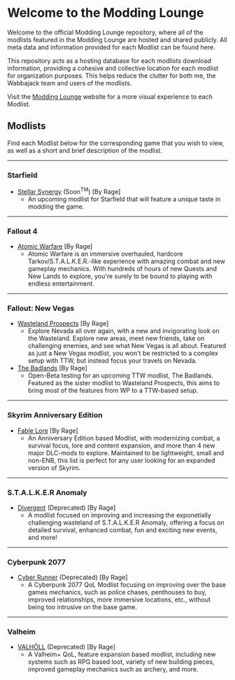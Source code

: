 # Welcome to the Modding Lounge

Welcome to the official Modding Lounge repository, where all of the modlists featured in the Modding Lounge are hosted and shared publicly. All meta data and information provided for each Modlist can be found here.

This repository acts as a hosting database for each modlists download information, providing a cohesive and collective location for each modlist for organization purposes. This helps reduce the clutter for both me, the Wabbajack team and users of the modlists.

Visit the [Modding Lounge](https://moddinglounge.com/) website for a more visual experience to each Modlist.

## Modlists

Find each Modlist below for the corresponding game that you wish to view, as well as a short and brief description of the modlist.

---

### Starfield

- [Stellar Synergy]() (Soon<sup>TM</sup>) [By Rage]
  - An upcoming modlist for Starfield that will feature a unique taste in modding the game. 

---

### Fallout 4

- [Atomic Warfare](https://github.com/Rage-GitHub/Modding-Lounge/wiki/AW-Main-Page) [By Rage]
  - Atomic Warfare is an immersive overhauled, hardcore Tarkov/S.T.A.L.K.E.R.-like experience with amazing combat and new gameplay mechanics. With hundreds of hours of new Quests and New Lands to explore, you're surely to be bound to playing with endless entertainment.

---

### Fallout: New Vegas

- [Wasteland Prospects](https://github.com/Rage-GitHub/Modding-Lounge/wiki/WP-Main-Page) [By Rage]
  - Explore Nevada all over again, with a new and invigorating look on the Wasteland. Explore new areas, meet new friends, take on challenging enemies, and see what New Vegas is all about. Featured as just a New Vegas modlist, you won't be restricted to a complex setup with TTW, but instead focus your travels on Nevada.
- [The Badlands]() [By Rage]
  - Open-Beta testing for an upcoming TTW modlist, The Badlands. Featured as the sister modlist to Wasteland Prospects, this aims to bring most of the features from WP to a TTW-based setup.

---

### Skyrim Anniversary Edition

- [Fable Lore](https://github.com/Rage-GitHub/Modding-Lounge/wiki/FL-Main-Page) [By Rage]
  - An Anniversary Edition based Modlist, with modernizing combat, a survival focus, lore and content expansion, and more than 4 new major DLC-mods to explore. Maintained to be lightweight, small and non-ENB, this list is perfect for any user looking for an expanded version of Skyrim.

---

### S.T.A.L.K.E.R Anomaly

- [Divergent]() (Deprecated) [By Rage]
  - A modlist focused on improving and increasing the exponetially challenging wasteland of S.T.A.L.K.E.R Anomaly, offering a focus on detailed survival, enhanced combat, fun and exciting new events, and more!

---

### Cyberpunk 2077

- [Cyber Runner]() (Deprecated) [By Rage]
  - A Cyberpunk 2077 QoL Modlist focusing on improving over the base games mechanics, such as police chases, penthouses to buy, improved relationships, more immersive locations, etc., without being too intrusive on the base game.

---

### Valheim
- [VALHÖLL]() (Deprecated) [By Rage]
  - A Valheim+ QoL, feature expansion based modlist, including new systems such as RPG based loot, variety of new building pieces, improved gameplay mechanics such as archery, and more.

